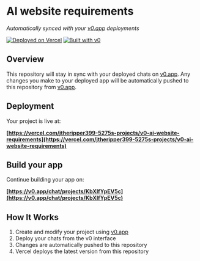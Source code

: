 # AI website requirements

*Automatically synced with your [v0.app](https://v0.app) deployments*

[![Deployed on Vercel](https://img.shields.io/badge/Deployed%20on-Vercel-black?style=for-the-badge&logo=vercel)](https://vercel.com/jtheripper399-5275s-projects/v0-ai-website-requirements)
[![Built with v0](https://img.shields.io/badge/Built%20with-v0.app-black?style=for-the-badge)](https://v0.app/chat/projects/KbXlfYpEV5c)

## Overview

This repository will stay in sync with your deployed chats on [v0.app](https://v0.app).
Any changes you make to your deployed app will be automatically pushed to this repository from [v0.app](https://v0.app).

## Deployment

Your project is live at:

**[https://vercel.com/jtheripper399-5275s-projects/v0-ai-website-requirements](https://vercel.com/jtheripper399-5275s-projects/v0-ai-website-requirements)**

## Build your app

Continue building your app on:

**[https://v0.app/chat/projects/KbXlfYpEV5c](https://v0.app/chat/projects/KbXlfYpEV5c)**

## How It Works

1. Create and modify your project using [v0.app](https://v0.app)
2. Deploy your chats from the v0 interface
3. Changes are automatically pushed to this repository
4. Vercel deploys the latest version from this repository